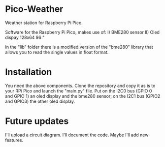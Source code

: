 # Pico-Weather
Weather station for Raspberry Pi Pico.


Software for the Raspberry Pi Pico, makes use of:
I) BME280 sensor
II) Oled dispay 128x64 96 "

In the "lib" folder there is a modified version of the "bme280" library 
that allows you to read the single values in float format.

# Installation
You need the above components.
Clone the repository and copy it as is to your RPi Pico and launch the "main.py" file.
Put on the I2C0 bus (GPIO 0 and GPIO 1) an oled display and the bme280 sensor; 
on the I2C1 bus (GPIO2 and GPIO3) the other oled display.

# Future updates
I'll upload a circuit diagram.
I'll document the code.
Maybe I'll add new features.
